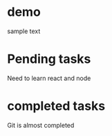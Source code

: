 # demo
sample text

# Pending tasks
Need to learn react and node

# completed tasks
Git is almost completed

